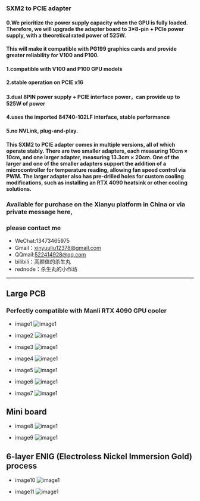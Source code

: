 
### SXM2 to PCIE adapter

#### 0.We prioritize the power supply capacity when the GPU is fully loaded. Therefore, we will upgrade the adapter board to **3×8-pin + PCIe power supply**, with a **theoretical rated power of 525W**.  

#### This will make it compatible with **PG199** graphics cards and provide greater reliability for **V100** and **P100**.

#### 1.compatible with V100 and P100 GPU models
#### 2.stable operation on PCIE x16
#### 3.dual 8PIN power supply + PCIE interface power，can provide up to 525W of power
#### 4.uses the imported 84740-102LF interface, stable performance

#### 5.no NVLink, plug-and-play. 

#### This SXM2 to PCIE adapter comes in multiple versions, all of which operate stably. There are two smaller adapters, each measuring 10cm × 10cm, and one larger adapter, measuring 13.3cm × 20cm. One of the larger and one of the smaller adapters support the addition of a microcontroller for temperature reading, allowing fan speed control via PWM. The larger adapter also has pre-drilled holes for custom cooling modifications, such as installing an RTX 4090 heatsink or other cooling solutions.

### Available for purchase on the Xianyu platform in China or via private message here, 
### please contact me
- WeChat:13473465975
- Gmail：xinyuuliu12378@gmail.com
- QQmail:522414928@qq.com
- bilibili：高颜值的杀生丸
- rednode：杀生丸的小作坊
----

## Large PCB
### Perfectly compatible with Manli RTX 4090 GPU cooler

- image1 
![image1](./images/WechatIMG450.jpg)

- image2
![image1](./images/WechatIMG451.jpg)

- image3
![image1](./images/WechatIMG452.jpg)

- image4
![image1](./images/WechatIMG453.jpg)

- image5
![image1](./images/WechatIMG454.jpg)

- image6
![image1](./images/WechatIMG455.jpg)

- image7
![image1](./images/WechatIMG456.jpg)


## Mini board
- image8
![image1](./images/WechatIMG457.jpg)

- image9
![image1](./images/WechatIMG458.jpg)

## 6-layer ENIG (Electroless Nickel Immersion Gold) process


- image10
![image1](./images/WechatIMG251.jpg)

- image11
![image1](./images/WechatIMG252.jpg)